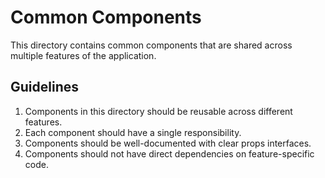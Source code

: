 # Common Components

This directory contains common components that are shared across multiple features of the application.

## Guidelines

1. Components in this directory should be reusable across different features.
2. Each component should have a single responsibility.
3. Components should be well-documented with clear props interfaces.
4. Components should not have direct dependencies on feature-specific code.